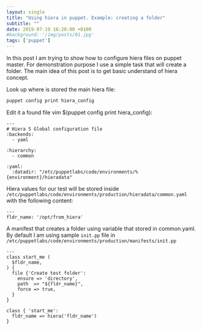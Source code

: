 ```yaml
---
layout: single
title: "Using hiera in puppet. Example: creating a folder"
subtitle: ""
date: 2019-07-19 16:20:00 +0100
#background: '/img/posts/01.jpg'
tags: ['puppet']
---
```

 
In this post I am trying to show how to configure hiera files on puppet master. For demonstration purpose I use a simple task that will create a folder. The main idea of this post is to get basic understand of hiera concept.

Look up where is stored the main hiera file:

````bash
puppet config print hiera_config 

````

Edit it a found file vim $(puppet config print hiera_config):

````puppet
---
# Hiera 5 Global configuration file
:backends:
  - yaml

:hierarchy:
  - common

:yaml:
  :datadir: "/etc/puppetlabs/code/environments/%{environment}/hieradata"
````

Hiera values for our test will be stored inside ``/etc/puppetlabs/code/environments/production/hieradata/common.yaml`` with the following content:

````puppet
---
fldr_name: '/opt/from_hiera'
````

A manifest that creates a folder using variable that stored in common.yaml. By default I am using sample ``init.pp`` file in ``/etc/puppetlabs/code/environments/production/manifests/init.pp``

````puppet
---
class start_me (
  $fldr_name,
) {
  file {'Create test folder':
    ensure => 'directory',
    path  => "${fldr_name}",
    force => true,
  }
}

class { 'start_me':
  fldr_name => hiera('fldr_name')
}

````


